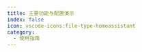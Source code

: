 ```yaml
---
title: 主要功能与配置演示
index: false
icon: vscode-icons:file-type-homeassistant
category:
  - 使用指南
---
```


<Catalog />
